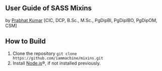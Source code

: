 ## User Guide of SASS Mixins
by [Prabhat Kumar](http://prabhatkumar.org/) [CIC, DCP, B.Sc., M.Sc., PgDipBI, PgDipIBO, PgDipOM, CSM]

## How to Build
1. Clone the repository `git clone https://github.com/iammachine/mixins.git`
2. Install [Node.js](https://nodejs.org/)®, if not installed previously.
